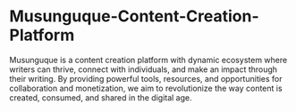 # Musunguque-Content-Creation-Platform
Musunguque is a content creation platform with dynamic ecosystem where writers can thrive, connect with individuals, and make an impact through their writing. By providing powerful tools, resources, and opportunities for collaboration and monetization, we aim to revolutionize the way content is created, consumed, and shared in the digital age.
